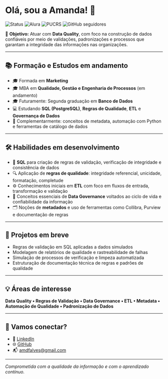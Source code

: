 # Olá, sou a Amanda! 👋

![Status](https://img.shields.io/badge/status-em%20formação-yellow)
![Alura](https://img.shields.io/badge/Estudante-Alura-0098D1)
![PUCRS](https://img.shields.io/badge/Estudante-PUCRS-darkblue)
![GitHub seguidores](https://img.shields.io/github/followers/amanda-mdata?style=social)

🎯 **Objetivo:** Atuar com **Data Quality**, com foco na construção de dados confiáveis por meio de validações, padronizações e processos que garantam a integridade das informações nas organizações.

---

## 📚 Formação e Estudos em andamento

- 🎓 Formada em **Marketing**
- 🎓 MBA em **Qualidade, Gestão e Engenharia de Processos** (em andamento)
- 🎓 Futuramente: Segunda graduação em **Banco de Dados**
- 💻 Estudando **SQL (PostgreSQL)**, **Regras de Qualidade**, **ETL** e **Governança de Dados**
- 📖 Complementarmente: conceitos de metadata, automação com Python e ferramentas de catálogo de dados

---

## 🛠️ Habilidades em desenvolvimento

- 🧾 **SQL** para criação de regras de validação, verificação de integridade e consistência de dados
- 🔍 Aplicação de **regras de qualidade**: integridade referencial, unicidade, formatação, completude
- ⚙️ Conhecimentos iniciais em **ETL** com foco em fluxos de entrada, transformação e validação
- 🧠 Conceitos essenciais de **Data Governance** voltados ao ciclo de vida e confiabilidade da informação
- 🗂️ Noções de **metadados** e uso de ferramentas como Collibra, Purview e documentação de regras

---

## 🚀 Projetos em breve

- Regras de validação em SQL aplicadas a dados simulados
- Modelagem de relatórios de qualidade e rastreabilidade de falhas
- Simulação de processos de verificação e limpeza automatizada
- Estruturação de documentação técnica de regras e padrões de qualidade

---

## 💡 Áreas de interesse

**Data Quality • Regras de Validação • Data Governance • ETL • Metadata • Automação de Qualidade • Padronização de Dados**

---

## 🤝 Vamos conectar?

- 💼 [LinkedIn](https://www.linkedin.com/in/ferreiraalvesamanda)
- 🌐 [GitHub](https://github.com/amanda-mdata)
- 📬 amdfalves@gmail.com

---

*Comprometida com a qualidade da informação e com o aprendizado contínuo.*
